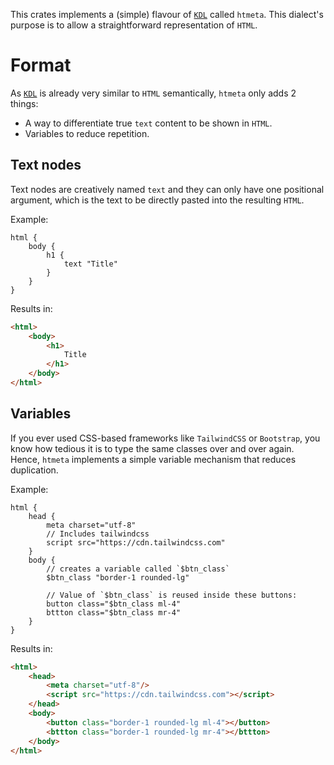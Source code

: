 This crates implements a (simple) flavour of [`KDL`] called `htmeta`. This dialect's purpose is
to allow a straightforward representation of `HTML`.

# Format
As [`KDL`] is already very similar to `HTML` semantically, `htmeta` only adds 2 things:
 - A way to differentiate true `text` content to be shown in `HTML`.
 - Variables to reduce repetition.

## Text nodes
Text nodes are creatively named `text` and they can only have one positional argument, which is
the text to be directly pasted into the resulting `HTML`.

Example:
```kdl
html {
    body {
        h1 {
            text "Title"
        }
    }
}
```

Results in:
```html
<html>
    <body>
        <h1>
            Title
        </h1>
    </body>
</html>
```

## Variables
If you ever used CSS-based frameworks like `TailwindCSS` or `Bootstrap`, you know
how tedious it is to type the same classes over and over again. Hence, `htmeta` implements a
simple variable mechanism that reduces duplication.

Example:
```kdl
html {
    head {
        meta charset="utf-8"
        // Includes tailwindcss
        script src="https://cdn.tailwindcss.com"
    }
    body {
        // creates a variable called `$btn_class`
        $btn_class "border-1 rounded-lg"

        // Value of `$btn_class` is reused inside these buttons:
        button class="$btn_class ml-4"
        bttton class="$btn_class mr-4"
    }
}
```

Results in:
```html
<html>
    <head>
        <meta charset="utf-8"/>
        <script src="https://cdn.tailwindcss.com"></script>
    </head>
    <body>
        <button class="border-1 rounded-lg ml-4"></button>
        <bttton class="border-1 rounded-lg mr-4"></bttton>
    </body>
</html>
```

[`KDL`]: https://kdl.dev/
